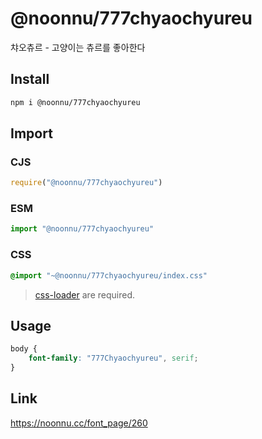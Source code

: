 # @noonnu/777chyaochyureu
챠오츄르 - 고양이는 츄르를 좋아한다

## Install
```sh
npm i @noonnu/777chyaochyureu
```
## Import
### CJS
```js
require("@noonnu/777chyaochyureu")
```
### ESM
```js
import "@noonnu/777chyaochyureu"
```
### CSS 
```css
@import "~@noonnu/777chyaochyureu/index.css"
```
> [css-loader](https://github.com/webpack-contrib/css-loader) are required.

## Usage
```css
body {
    font-family: "777Chyaochyureu", serif;
}
```

## Link
https://noonnu.cc/font_page/260
